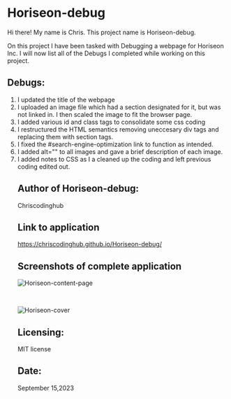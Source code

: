 # Horiseon-debug

Hi there! My name is Chris. This project name is Horiseon-debug.

On this project I have been tasked with Debugging a webpage for Horiseon Inc.
I will now list all of the Debugs I completed while working on this project.

## Debugs:
<ol>
 <li>I updated the title of the webpage</li>
 <li>I uploaded an image file which had a section designated for it, but was not linked in. I then scaled the image to fit the browser page.</li>
<li>I added various id and class tags to consolidate some css coding</li>
<li>I restructured the HTML semantics removing uneccesary div tags and replacing them with section tags.</li>
<li>I fixed the #search-engine-optimization link to function as intended.</li>
<li>I added alt="" to all images and gave a brief description of each image.</li>
<li>I added notes to CSS as I a cleaned up the coding and left previous coding edited out.</li>



## Author of Horiseon-debug:
Chriscodinghub

## Link to application
https://chriscodinghub.github.io/Horiseon-debug/

## Screenshots of complete application
![Horiseon-content-page](https://github.com/chriscodinghub/Horiseon-debug/assets/144561170/6c9a9269-715b-466a-874b-cc6ac3e4659e)

<br>

![Horiseon-cover](https://github.com/chriscodinghub/Horiseon-debug/assets/144561170/e83bf59a-a689-4347-bc50-eec7d5e7f7af)

## Licensing:
<p>MIT license</p>

## Date:
 September 15,2023
